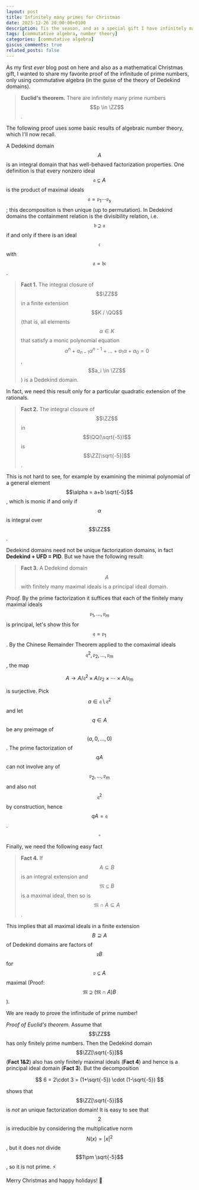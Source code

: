```yaml
---
layout: post
title: Infinitely many primes for Christmas
date: 2023-12-26 20:00:00+0100
description: Tis the season, and as a special gift I have infinitely many prime numbers for you using commutative algebra!
tags: [commutative algebra, number theory]
categories: [commutative algebra]
giscus_comments: true
related_posts: false
---
```

As my first *ever* blog post on here and also as a mathematical Christmas gift, I wanted to share my favorite proof of the infinitude of prime numbers, only using commutative algebra (in the guise of the theory of Dedekind domains).

> **Euclid's theorem.** There are infinitely many prime numbers $$p \in \ZZ$$.

The following proof uses some basic results of algebraic number theory, which I'll now recall.

A Dedekind domain $$A$$ is an integral domain that has well-behaved factorization properties. One definition is that every nonzero ideal $$\mathfrak a \subseteq A$$ is the product of maximal ideals $$\mathfrak a = \mathfrak p_1 \dotsm \mathfrak p_s$$; this decomposition is then unique (up to permutation). In Dedekind domains the containment relation is the divisibility relation, i.e. $$\mathfrak b \supseteq \mathfrak a$$ if and only if there is an ideal $$\mathfrak c$$ with $$\mathfrak a = \mathfrak b \mathfrak c$$.

> **Fact 1.** The integral closure of $$\ZZ$$ in a finite extension $$K / \QQ$$ (that is, all elements $$\alpha \in K$$ that satisfy a monic polynomial equation $$\alpha^n + a_{n-1}\alpha^{n-1} + \dots + a_1\alpha + a_0 = 0$$, $$a_i \in \ZZ$$) is a Dedekind domain.

In fact, we need this result only for a particular quadratic extension of the rationals.

> **Fact 2.** The integral closure of $$\ZZ$$ in $$\QQ(\sqrt{-5})$$ is $$\ZZ[\sqrt{-5}]$$.

This is not hard to see, for example by examining the minimal polynomial of a general element $$\alpha = a+b \sqrt{-5}$$, which is monic if and only if $$\alpha$$ is integral over $$\ZZ$$.

Dedekind domains need not be unique factorization domains, in fact **Dedekind + UFD = PID**. But we have the following result:

> **Fact 3.** A Dedekind domain $$A$$ with finitely many maximal ideals is a principal ideal domain.

*Proof.* By the prime factorization it suffices that each of the finitely many maximal ideals $$\mathfrak p_1,\dots,\mathfrak p_m$$ is principal, let's show this for $$\mathfrak q = \mathfrak p_1$$. By the Chinese Remainder Theorem applied to the comaximal ideals $$\mathfrak q^2, \mathfrak p_2, \dots, \mathfrak p_m$$, the map

$$
A \to A/\mathfrak q^2 \times A/\mathfrak p_2 \times \dotsm \times A/\mathfrak p_m
$$

is surjective. Pick $$a \in \mathfrak q \setminus \mathfrak q^2$$ and let $$q \in A$$ be any preimage of $$(a,0,\dots,0)$$. The prime factorization of $$qA$$ can not involve any of $$\mathfrak p_2, \dots, \mathfrak p_m$$ and also not $$\mathfrak q^2$$ by construction, hence $$qA = \mathfrak q$$. $$\square$$

Finally, we need the following easy fact

> **Fact 4.** If $$A \subseteq B$$ is an integral extension and $$\mathfrak M \subseteq B$$ is a maximal ideal, then so is $$\mathfrak M \cap A \subseteq A$$.

This implies that all maximal ideals in a finite extension $$B \supseteq A$$ of Dedekind domains are factors of $$\mathfrak p B$$ for $$\mathfrak p \subseteq A$$ maximal (Proof: $$\mathfrak M \supseteq (\mathfrak M \cap A)B$$).

We are ready to prove the infinitude of prime number!

*Proof of Euclid's theorem.* Assume that $$\ZZ$$ has only finitely prime numbers. Then the Dedekind domain $$\ZZ[\sqrt{-5}]$$ (**Fact 1&2**) also has only finitely maximal ideals (**Fact 4**) and hence is a principal ideal domain (**Fact 3**). But the decomposition

$$
6 = 2\cdot 3 = (1+\sqrt{-5}) \cdot (1-\sqrt{-5})
$$

shows that $$\ZZ[\sqrt{-5}]$$ is *not* an unique factorization domain! It is easy to see that $$2$$ is irreducible by considering the multiplicative norm $$N(x) = \lvert x \rvert^2$$, but it does *not* divide $$1\pm \sqrt{-5}$$, so it is not prime. :zap:

Merry Christmas and happy holidays! :christmas_tree: